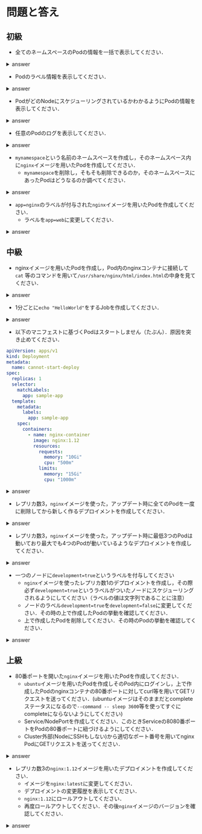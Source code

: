 # 問題と答え

## 初級
- 全てのネームスペースのPodの情報を一括で表示してください．
<details><summary>answer</summary>
<p>

```
$ kubectl get pods --all-namespaces
```
</p>
</details>

- Podのラベル情報を表示してください．
<details><summary>answer</summary>
<p>

```
$ kubectl get pods --show-labels
```
</p>
</details>

- PodがどのNodeにスケジューリングされているかわかるようにPodの情報を表示してください．
<details><summary>answer</summary>
<p>

```
$ kubectl get pods -o wide
```
</p>
</details>

- 任意のPodのログを表示してください．
<details><summary>answer</summary>
<p>

```
# <pod_name>にPodの名前を入れる
$ kubectl logs <pod_name>
```
</p>
</details>

- `mynamespace`という名前のネームスペースを作成し，そのネームスペース内に`nginx`イメージを用いたPodを作成してください．
  - `mynamespace`を削除し，そもそも削除できるのか，そのネームスペースにあったPodはどうなるのか調べてください．
<details><summary>answer</summary>
<p>

```
# nsはnamespaceの省略形
$ kubectl create ns mynamespace
# --restart=Neverを省くとDeploymentリソースとして作成される
# マニフェストファイルを作成してそれをapplyする形でも大丈夫です
$ kubectl run nginx --image=nginx --restart=Never -n mynamespace

$ kubectl delete ns mynamespace
# ネームスペースを削除するとそのネームスペースに紐づいたリソースは全て消し飛びます（うっかり消してしまわないように注意）
# そのため何か一時的に試したいことがある場合，`hoge-test`のようなネームスペースを作成して最後そのネームスペースを削除すると消し忘れがなく楽です
```
</p>
</details>

- `app=nginx`のラベルが付与された`nginx`イメージを用いたPodを作成してください．
  - ラベルを`app=web`に変更してください．
<details><summary>answer</summary>
<p>

```
# マニフェストファイルを作成してそれをapplyする形でも大丈夫です
$ kubectl run nginx --image=nginx --restart=Never --labels=app=nginx

$ kubectl label po nginx app=web --overwrite 
# `kubectl get po --show-labels`で確認してみるとよいです
```
</p>
</details>

## 中級
- nginxイメージを用いたPodを作成し，Pod内のnginxコンテナに接続して`cat` 等のコマンドを用いて`/usr/share/nginx/html/index.html`の中身を見てください．
<details><summary>answer</summary>
<p>

```
# マニフェストファイルを作成してそれをapplyする形でも大丈夫です
$ kubectl run nginx --image=nginx --restart=Never

$ kubectl exec nginx -it /bin/bash  
# 中でごにょごにょする
```

`/usr/share/nginx/html/index.html`の中身
```html /usr/share/nginx/html/index.html
<!DOCTYPE html>
<html>
<head>
<title>Welcome to nginx!</title>
<style>
    body {
        width: 35em;
        margin: 0 auto;
        font-family: Tahoma, Verdana, Arial, sans-serif;
    }
</style>
</head>
<body>
<h1>Welcome to nginx!</h1>
<p>If you see this page, the nginx web server is successfully installed and
working. Further configuration is required.</p>

<p>For online documentation and support please refer to
<a href="http://nginx.org/">nginx.org</a>.<br/>
Commercial support is available at
<a href="http://nginx.com/">nginx.com</a>.</p>

<p><em>Thank you for using nginx.</em></p>
</body>
</html>
```
</p>
</details>

- 1分ごとに`echo "HelloWorld"`をするJobを作成してください．
<details><summary>answer</summary>
<p>

```
# kubectl run はDeprecated（将来的に消されます）
$ kubectl run hello-cronjob --image=ubuntu --restart=OnFailure --schedule="*/1 * * * *"   -- /bin/sh -c 'echo "HelloWorld"'

# kubectl createを使った場合
$ kubectl create cronjob hello-cronjob --image=ubuntu --schedule="*/1 * * * *" -- /bin/sh -c 'echo "HelloWorld"'
```

マニフェストをapplyする場合のマニフェスト例
```yaml
apiVersion: batch/v1beta1
kind: CronJob
metadata:
  creationTimestamp: null
  name: hello-cronjob
spec:
  jobTemplate:
    metadata:
      creationTimestamp: null
      name: hello-cronjob
    spec:
      template:
        metadata:
          creationTimestamp: null
        spec:
          containers:
          - command:
            - /bin/sh
            - -c
            - echo "HelloWorld"
            image: ubuntu
            name: hello-cronjob
            resources: {}
          restartPolicy: OnFailure
  schedule: '*/1 * * * *'
```
</p>
</details>

- 以下のマニフェストに基づくPodはスタートしません（たぶん）．原因を突き止めてください．
```yaml
apiVersion: apps/v1
kind: Deployment
metadata:
  name: cannot-start-deploy
spec:
  replicas: 1
  selector:
    matchLabels:
      app: sample-app
  template:
    metadata:
      labels:
        app: sample-app
    spec:
      containers:
        - name: nginx-container
          image: nginx:1.12
          resources:
            requests:
              memory: "10Gi"
              cpu: "500m"
            limits:
              memory: "15Gi"
              cpu: "1000m"
```
<details><summary>answer</summary>
<p>

```
# kubectl describeでそれぞれのリソースの詳細を取得することができます
# 下にあるEventsを見てみましょう
$ kubectl describe po <pod_name>
```
原因はメモリ不足です．
</p>
</details>

- レプリカ数3，`nginx`イメージを使った，アップデート時に全てのPodを一度に削除してから新しく作るデプロイメントを作成してください．
<details><summary>answer</summary>
<p>

`Deployment.spec.strategy`で`Recreate`を選択します
マニフェスト例
```yaml
apiVersion: apps/v1
kind: Deployment
metadata:
  name: deployment-recreate
spec:
  strategy:
    type: Recreate
  replicas: 3
  selector:
    matchLabels:
      app: sample-app
  template:
    metadata:
      labels:
        app: sample-app
    spec:
      containers:
        - name: nginx-container
          image: nginx:latest
```
</p>
</details>

- レプリカ数3，`nginx`イメージを使った，アップデート時に最低3つのPodは動いており最大でも4つのPodが動いているようなデプロイメントを作成してください．
<details><summary>answer</summary>
<p>

`Deployment.spec.strategy`で`RollingUpdate`を選択します

`maxUnavailable`は稼働状態のPodがレプリカ数から最大何個マイナスになってもよいか，
`maxSurge`は稼働状態のPodがレプリカ数から最大何個プラスになってもよいかを定義します

マニフェスト例
```yaml
apiVersion: apps/v1
kind: Deployment
metadata:
  name: deployment-rollingupdate
spec:
  strategy:
    type: RollingUpdate
    rollingUpdate:
      maxUnavailable: 0
      maxSurge: 1
  replicas: 3
  selector:
    matchLabels:
      app: sample-app
  template:
    metadata:
      labels:
        app: sample-app
    spec:
      containers:
        - name: nginx-container
          image: nginx:latest
```
</p>
</details>

- 一つのノードに`development=true`というラベルを付与してください
  - `nginx`イメージを使ったレプリカ数1のデプロイメントを作成し，その際必ず`development=true`というラベルがついたノードにスケジューリングされるようにしてください（ラベルの値は文字列であることに注意）
  - ノードのラベル`development=true`を`development=false`に変更してください．その時の上で作成したPodの挙動を確認してください．
  - 上で作成したPodを削除してください．その時のPodの挙動を確認してください．
<details><summary>answer</summary>
<p>

```
# noはnodeの省略形です
$ kubectl label no <node_name> development=true

# マニフェストをapply
$ kubectl apply -f <file_path>

# ラベルを変更する
$ kubectl label no <node_name> development=false --overwrite
# このときPodはNodeSelectorの条件に当てはまらなくなりますがRunningのままです
# NodeSelectorの条件が参照されるのはあくまでスケジューリング時なので，その後nodeのラベルが変更されても改めてスケジューリングが行われることはありません

$ kubectl delete po <pod_name>
# 様子をみる
$ kubectl get po -w
# PodがPendingのままになります
# より詳細を見たい場合は`kubectl describe`してみるとよいです
```

マニフェスト例
```yaml
apiVersion: apps/v1
kind: Deployment
metadata:
  name: dev-app
spec:
  replicas: 1
  selector:
    matchLabels:
      app: sample-app
  template:
    metadata:
      labels:
        app: sample-app
    spec:
      containers:
        - name: nginx-container
          image: nginx:latest
      nodeSelector:
        development: "true"
```
</p>
</details>

## 上級
- 80番ポートを開いた`nginx`イメージを用いたPodを作成してください．
  - `ubuntu`イメージを用いたPodを作成しそのPod内にログインし，上で作成したPodのnginxコンテナの80番ポートに対してcurl等を用いてGETリクエストを送ってください．(ubuntuイメージはそのままだとcompleteステータスになるので`--command -- sleep 3600`等を使ってすぐにcompleteにならないようにしてください)
  - Service/NodePortを作成してください．このときServiceの8080番ポートをPodの80番ポートに紐づけるようにしてください．
  - Cluster外部(NodeにSSHもしない)から適切なポート番号を用いてnginx PodにGETリクエストを送ってください．
<details><summary>answer</summary>
<p>

```
# Podを作成
$ kubectl run nginx --image=nginx:latest --restart=Never --port=80
$ kubectl run ubuntu --image=ubuntu:latest --restart=Never

# PodのIPを確認する
$ kubectl get po -o wide

# コンテナにログイン
$ kubectl exec ubuntu -it /bin/bash
root@ubuntu $ apt update 
root@ubuntu $ apt install curl
root@ubuntu $ curl {Pod_IP}:80

# NodePortを作成
$ kubectl create service nodeport my-ns --tcp=8080:80
# selectorに該当するようにPodにラベルを追加する
$ kubectl edit po nginx

# nodeのIP調べる
$ kubectl get no -o wide

# NodePortの開いているノードのポート番号を調べる
$ kubectl get svc

# GETする
$ curl {nodeのIP}:{nodeのPort} 
```
</p>
</details>

- レプリカ数3の`nginx:1.12`イメージを用いたデプロイメントを作成してください．
  - イメージを`nginx:latest`に変更してください．
  - デプロイメントの変更履歴を表示してください．
  - `nginx:1.12`にロールアウトしてください．
  - 再度ロールアウトしてください．その後`nginx`イメージのバージョンを確認してください．
<details><summary>answer</summary>
<p>

```
# deploymentの作成
$ kubectl apply -f <file_path> --record

# deploy.spec.template.spec.containers.imageを書き換える
$ kubectl edit deployment <deployment_name>

# デプロイメントの変更履歴を見る
$ kubectl rollout history deployment <deployment_name>

# ロールアウトする
$ kubectl rollout undo deploy <deployment_name>

# もう一度
$ kubectl rollout undo deploy <deployment_name>
# これを行うと最初にロールアウトを行う前の状態になる(kubectl get deploymentなどで確認してみるとよい)
# 二つ以上前に戻りたい場合は --to-revision でリビジョンを指定してあげる必要がある
```

マニフェスト例
```yaml
apiVersion: apps/v1
kind: Deployment
metadata:
  name: deploy-demo
spec:
  replicas: 3
  selector:
    matchLabels:
      app: sample-app
  template:
    metadata:
      labels:
        app: sample-app
    spec:
      containers:
        - name: nginx-container
          image: nginx:1.12
```
</p>
</details>
